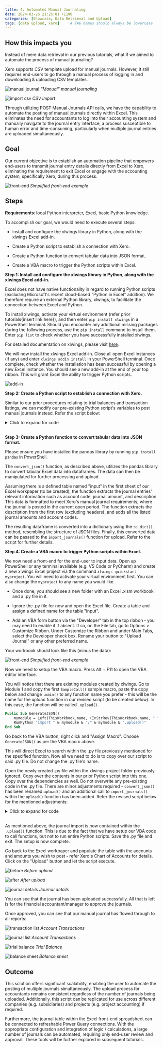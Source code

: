 ```yaml
---
title: 4. Automated Manual Journaling
date: 2024-03-26 21:26:01 +1100
categories: [Showcase, Data Retrieval and Upload]
tags: [data upload, xero]     # TAG names should always be lowercase
---
```


## How this impacts you

Instead of mere data retrieval in our previous tutorials, what if we aimed to automate the process of manual journaling?

Xero supports CSV template upload for manual journals. However, it still requires end-users to go through a manual process of logging in and downloading & uploading CSV templates.

![manual journal](assets/manual_journals/manual_journals1.png)
*"Manual" manual journaling*

![import csv](assets/manual_journals/manual_journals2.png)
*CSV import*

Through utilizing POST Manual Journals API calls, we have the capability to automate the posting of manual journals directly within Excel. This eliminates the need for accountants to log into their accounting system and manually navigate to the journal entry interface, a process susceptible to human error and time-consuming, particularly when multiple journal entries are uploaded simultaneously.

## Goal

Our current objective is to establish an automation pipeline that empowers end-users to transmit journal entry details directly from Excel to Xero, eliminating the requirement to exit Excel or engage with the accounting system, specifically Xero, during this process.

![front-end](assets/manual_journals/manual_journals3.png)
*Simplified front-end example*

## Steps

**Requirements**: local Python interpreter, Excel, basic Python knowledge.

To accomplish our goal, we would need to execute several steps:

* Install and configure the xlwings library in Python, along with the xlwings Excel add-in.

* Create a Python script to establish a connection with Xero.

* Create a Python function to convert tabular data into JSON format.

* Create a VBA macro to trigger the Python scripts within Excel.

**Step 1: Install and configure the xlwings library in Python, along with the xlwings Excel add-in.**

Excel does not have native functionality in regard to running Python scripts (excluding Microsoft's recent cloud-based "Python in Excel" addition). We therefore require an external Python library, xlwings, to facilitate the connection between Excel and Python.

To install xlwings, activate your virtual environment (refer prior tutorials{insert link here}), and then enter ```pip install xlwings``` in a PowerShell terminal. Should you encounter any additional missing packages during the following process, use the ```pip install``` command to install them. Enter ```pip list``` to check whether you have successfully installed xlwings.

For detailed documentation on xlwings, please visit [here](https://docs.xlwings.org/en/latest/).

We will now install the xlwings Excel add-in. Close all open Excel instances (if any) and enter ```xlwings addin install``` in your PowerShell terminal. Once complete, check whether the installation has been successful by opening a new Excel instance. You should see a new add-in at the end of your top ribbon. This will grant Excel the ability to trigger Python scripts.

![add-in](assets/manual_journals/manual_journals4.png)

**Step 2: Create a Python script to establish a connection with Xero.**

Similar to our prior procedures relating to trial balances and transaction listings, we can modify our pre-existing Python script's variables to post manual journals instead. Refer the script below:

<details>
<summary>Click to expand for code</summary>

```python
import requests
import webbrowser
import base64
import xlwings as xw
import pandas as pd

client_id = '<INSERT_ID_HERE>'
client_secret = '<INSERT_SECRET_HERE>'
redirect_url = 'https://xero.com/'
scope = 'offline_access accounting.transactions'
b64_id_secret = base64.b64encode(bytes(client_id + ':' + client_secret, 'utf-8')).decode('utf-8')


def XeroFirstAuth():
    # 1. Send a user to authorize your app
    auth_url = ('''https://login.xero.com/identity/connect/authorize?''' +
                '''response_type=code''' +
                '''&client_id=''' + client_id +
                '''&redirect_uri=''' + redirect_url +
                '''&scope=''' + scope +
                '''&state=123''')
    webbrowser.open_new(auth_url)
    
    # 2. Users are redirected back to you with a code
    auth_res_url = input('What is the response URL? ')
    start_number = auth_res_url.find('code=') + len('code=')
    end_number = auth_res_url.find('&scope')
    auth_code = auth_res_url[start_number:end_number]
    print(auth_code)
    print('\n')
    
    # 3. Exchange the code
    exchange_code_url = 'https://identity.xero.com/connect/token'
    response = requests.post(exchange_code_url, 
                            headers = {
                                'Authorization': 'Basic ' + b64_id_secret
                            },
                            data = {
                                'grant_type': 'authorization_code',
                                'code': auth_code,
                                'redirect_uri': redirect_url
                            })
    json_response = response.json()
    print(json_response)
    print('\n')
    
    # 4. Receive your tokens
    return [json_response['access_token'], json_response['refresh_token']]


# 5. Check the full set of tenants you've been authorized to access
def XeroTenants(access_token):
    connections_url = 'https://api.xero.com/connections'
    response = requests.get(connections_url,
                            headers={
                                'Authorization': 'Bearer ' + access_token,
                                'Content-Type': 'application/json'
                            })
    json_response = response.json()
    print(json_response)

    for tenants in json_response:
        json_dict = tenants
    return json_dict['tenantId']


# 6.1 Refreshing access tokens
def XeroRefreshToken(refresh_token):
    token_refresh_url = 'https://identity.xero.com/connect/token'
    response = requests.post(token_refresh_url,
                             headers={
                                 'Authorization': 'Basic ' + b64_id_secret,
                                 'Content-Type': 'application/x-www-form-urlencoded'
                             },
                             data={
                                 'grant_type': 'refresh_token',
                                 'refresh_token': refresh_token
                             })
    json_response = response.json()
    print(json_response)

    new_refresh_token = json_response['refresh_token']
    rt_file = open('C:/Users/roypa/Downloads/refresh_token.txt', 'w')
    rt_file.write(new_refresh_token)
    rt_file.close()

    return [json_response['access_token'], json_response['refresh_token']]


def convert_json():
    # Open the Excel workbook
    wb = xw.books.active

    # Get the Excel table
    table = wb.sheets[0].api.ListObjects("input")

    # Get the table data
    data = table.Range.Value

    # Extract the Narration from the first cell
    narration = data[1][0]  # Assuming the first row is headers and the narration is in the first column

    # Separate the headers and the data
    headers = data[0]
    data_rows = data[1:]

    # Convert the data to a pandas DataFrame
    df = pd.DataFrame(data_rows, columns=headers)

    # Convert DataFrame to desired JSON format
    json_data = {
        "Narration": narration,
        "JournalLines": df[["LineAmount", "AccountCode"]].to_dict(orient="records")
    }

    return json_data


# 6.2 Call the API
def import_journals(json_data1):
    old_refresh_token = open('C:/Users/roypa/Downloads/refresh_token.txt', 'r').read()
    new_tokens = XeroRefreshToken(old_refresh_token)
    xero_tenant_id = XeroTenants(new_tokens[0])

    get_url = 'https://api.xero.com/api.xro/2.0/ManualJournals'
    response = requests.post(get_url,
                            headers={
                                'Authorization': 'Bearer ' + new_tokens[0],
                                'Xero-tenant-id': xero_tenant_id,
                                'Accept': 'application/json'
                            },
                            json=json_data1)
    # Check if the request was successful
    if response.status_code == 200:
        return "Data successfully imported to Xero."
    else:
        return "Error importing data to Xero: " + response.text

    # xero_output = open('C:/Users/roypa/Downloads/xero_output.json', 'w')
    # xero_output.write(response.text)
    # xero_output.close()


# old_tokens = XeroFirstAuth()
# XeroRefreshToken(old_tokens[1])


# Call the convert_json function to get the JSON data
json_data3 = convert_json()
print(json_data3)
result = import_journals(json_data3)
print(result)
```

</details>  
&nbsp;

**Step 3: Create a Python function to convert tabular data into JSON format.**

Please ensure you have installed the pandas library by running ```pip install pandas``` in PowerShell.

The ```convert_json()``` function, as described above, utilizes the pandas library to convert tabular Excel data into dataframes. The data can then be manipulated for further processing and upload.

Assuming there is a defined table named "input" in the first sheet of our Excel workpaper (to be created), the function extracts the journal entries' relevant information such as account code, journal amount, and description. This data is formatted to meet Xero's manual journal requirements, where the journal is posted in the current open period. The function extracts the description from the first row (excluding headers), and adds all the listed journal amounts and account codes.

The resulting dataframe is converted into a dictionary using the ```to_dict()``` method, resembling the structure of JSON files. Finally, this converted data can be passed to the ```import_journals()``` function for upload. Refer to the script for further details.

**Step 4: Create a VBA macro to trigger Python scripts within Excel.**

We now need a front-end for the end-user to input data. Open up PowerShell or any terminal available (e.g. VS Code or PyCharm) and create a new xlwings Excel project via the command ```xlwings quickstart myproject```. You will need to activate your virtual environment first. You can also change the ```myproject``` to any name you would like.

* Once done, you should see a new folder with an Excel .xlsm workbook and a .py file in it. 

* Ignore the .py file for now and open the Excel file. Create a table and assign a defined name for the table "input".

* Add an VBA form button via the "Developer" tab in the top ribbon - you may need to enable it if absent. If so, on the File tab, go to Options > Customize Ribbon. Under Customize the Ribbon and under Main Tabs, select the Developer check box. Rename your button to "Upload Journal" or any other preferred name.

Your workbook should look like this (minus the data):

![front-end](assets/manual_journals/manual_journals3.png)
*Simplified front-end example*

Now we need to setup the VBA macro. Press Alt + F11 to open the VBA editor interface.

You will notice that there are existing modules created by xlwings. Go to Module 1 and copy the first ```SampleCall()``` sample macro, paste the copy below and change ```.main()``` to any function name you prefer - this will be the name for the upload function in our revised script (to be created below). In this case, the function will be called ```.upload()```.

```vb
Public Sub GenerateJSON()
    mymodule = Left(ThisWorkbook.name, (InStrRev(ThisWorkbook.name, ".", -1, vbTextCompare) - 1))
    RunPython "import " & mymodule & ";" & mymodule & ".upload()"
End Sub
```
Go back to the VBA button, right click and "Assign Macro". Choose ```GenerateJSON()```  as per the VBA macro above.

This will direct Excel to search within the .py file previously mentioned for the specified function. Now all we need to do is to copy over our script to said .py file. Do not change the .py file's name.

Open the newly created .py file within the xlwings project folder previously ignored. Copy over the contents in our prior Python script into this one. Copy over the dependencies as well. Do not overwrite any pre-existing code in the .py file. There are minor adjustments required - ```convert_json()``` has been renamed ```upload()``` and an additional call to ```import_journals()``` within the ```upload()``` function has been added. Refer the revised script below for the mentioned adjustments:

<details>
<summary>Click to expand for code</summary>

```python
import requests
import webbrowser
import base64
import xlwings as xw
import pandas as pd


def main():
    wb = xw.Book.caller()
    sheet = wb.sheets[0]
    if sheet["A1"].value == "Hello xlwings!":
        sheet["A1"].value = "Bye xlwings!"
    else:
        sheet["A1"].value = "Hello xlwings!"


if __name__ == "__main__":
    xw.Book("testproject.xlsm").set_mock_caller()
    main()

client_id = '<INSERT_ID_HERE>'
client_secret = '<INSERT_SECRET_HERE>'
redirect_url = 'https://xero.com/'
scope = 'offline_access accounting.transactions'
b64_id_secret = base64.b64encode(bytes(client_id + ':' + client_secret, 'utf-8')).decode('utf-8')


def XeroFirstAuth():
    # 1. Send a user to authorize your app
    auth_url = ('''https://login.xero.com/identity/connect/authorize?''' +
                '''response_type=code''' +
                '''&client_id=''' + client_id +
                '''&redirect_uri=''' + redirect_url +
                '''&scope=''' + scope +
                '''&state=123''')
    webbrowser.open_new(auth_url)

    # 2. Users are redirected back to you with a code
    auth_res_url = input('What is the response URL? ')
    start_number = auth_res_url.find('code=') + len('code=')
    end_number = auth_res_url.find('&scope')
    auth_code = auth_res_url[start_number:end_number]
    print(auth_code)
    print('\n')

    # 3. Exchange the code
    exchange_code_url = 'https://identity.xero.com/connect/token'
    response = requests.post(exchange_code_url,
                             headers={
                                 'Authorization': 'Basic ' + b64_id_secret
                             },
                             data={
                                 'grant_type': 'authorization_code',
                                 'code': auth_code,
                                 'redirect_uri': redirect_url
                             })
    json_response = response.json()
    print(json_response)
    print('\n')

    # 4. Receive your tokens
    return [json_response['access_token'], json_response['refresh_token']]


# 5. Check the full set of tenants you've been authorized to access
def XeroTenants(access_token):
    connections_url = 'https://api.xero.com/connections'
    response = requests.get(connections_url,
                            headers={
                                'Authorization': 'Bearer ' + access_token,
                                'Content-Type': 'application/json'
                            })
    json_response = response.json()
    print(json_response)

    for tenants in json_response:
        json_dict = tenants
    return json_dict['tenantId']


# 6.1 Refreshing access tokens
def XeroRefreshToken(refresh_token):
    token_refresh_url = 'https://identity.xero.com/connect/token'
    response = requests.post(token_refresh_url,
                             headers={
                                 'Authorization': 'Basic ' + b64_id_secret,
                                 'Content-Type': 'application/x-www-form-urlencoded'
                             },
                             data={
                                 'grant_type': 'refresh_token',
                                 'refresh_token': refresh_token
                             })
    json_response = response.json()
    print(json_response)

    new_refresh_token = json_response['refresh_token']
    rt_file = open('C:/Users/roypa/Downloads/refresh_token.txt', 'w')
    rt_file.write(new_refresh_token)
    rt_file.close()

    return [json_response['access_token'], json_response['refresh_token']]


def upload():
    # Open the Excel workbook
    wb = xw.books.active

    # Get the Excel table
    table = wb.sheets[0].api.ListObjects("input")

    # Get the table data
    data = table.Range.Value

    # Extract the Narration from the first cell
    narration = data[1][0]  # Assuming the first row is headers and the narration is in the first column

    # Separate the headers and the data
    headers = data[0]
    data_rows = data[1:]

    # Convert the data to a pandas DataFrame
    df = pd.DataFrame(data_rows, columns=headers)

    # Convert DataFrame to desired JSON format
    json_data = {
        "Narration": narration,
        "JournalLines": df[["LineAmount", "AccountCode"]].to_dict(orient="records")
    }

    import_journals(json_data)


# 6.2 Call the API
def import_journals(json_data1):
    old_refresh_token = open('C:/Users/roypa/Downloads/refresh_token.txt', 'r').read()
    new_tokens = XeroRefreshToken(old_refresh_token)
    xero_tenant_id = XeroTenants(new_tokens[0])

    get_url = 'https://api.xero.com/api.xro/2.0/ManualJournals'
    response = requests.post(get_url,
                             headers={
                                 'Authorization': 'Bearer ' + new_tokens[0],
                                 'Xero-tenant-id': xero_tenant_id,
                                 'Accept': 'application/json'
                             },
                             json=json_data1)
    # Check if the request was successful
    if response.status_code == 200:
        return "Data successfully imported to Xero."
    else:
        return "Error importing data to Xero: " + response.text
```

</details>
&nbsp;

As mentioned above, the journal import is now contained within the ```.upload()``` function. This is due to the fact that we have setup our VBA code to call functions, but not to run entire Python scripts. Save the .py file and exit. The setup is now complete.

Go back to the Excel workpaper and populate the table with the accounts and amounts you wish to post - refer Xero's Chart of Accounts for details. Click on the "Upload" button and let the script execute.

![before](assets/manual_journals/manual_journals5.png)
*Before upload*

![after](assets/manual_journals/manual_journals6.png)
*After upload*

![journal details](assets/manual_journals/manual_journals7.png)
*Journal details*

You can see that the journal has been uploaded successfully. All that is left is for the financial accountant/manager to approve the journals.

Once approved, you can see that our manual journal has flowed through to all reports:

![transaction list](assets/manual_journals/manual_journals8.png)
*Account Transactions*

![journal list](assets/manual_journals/manual_journals9.png)
*Account Transactions*

![trial balance](assets/manual_journals/manual_journals10.png)
*Trial Balance*

![balance sheet](assets/manual_journals/manual_journals11.png)
*Balance sheet*

## Outcome

This solution offers significant scalability, enabling the user to automate the posting of multiple journals simultaneously. The upload process for accountants remains consistent regardless of the number of journals being uploaded. Additionally, this script can be replicated for use across different companies (e.g. subsidiaries) and projects (e.g. project accounting) if required.

Furthermore, the journal table within the Excel front-end spreadsheet can be connected to refreshable Power Query connections. With the appropriate configuration and integration of logic / calculations, a large number of journals can be automated, requiring only end-user review and approval. These tools will be further explored in subsequent tutorials.
